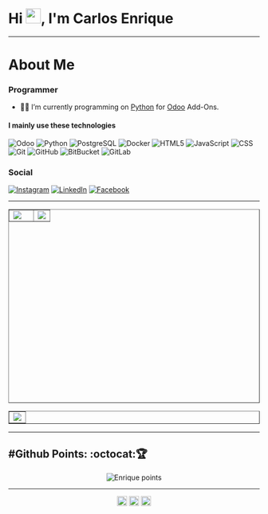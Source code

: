 # Hi <img src="https://raw.githubusercontent.com/iampavangandhi/iampavangandhi/master/gifs/Hi.gif" width="30px">, I'm Carlos Enrique

---

# About Me

### Programmer

- 👨‍💻 I’m currently programming on [Python](https://www.python.org/) for [Odoo](https://github.com/odoo/odoo) Add-Ons.

#### I mainly use these technologies
![Odoo](https://img.shields.io/badge/odoo-%23593d88.svg?style=for-the-badge&logo=Odoo&logoColor=white)
![Python](https://img.shields.io/badge/python-3670A0?style=for-the-badge&logo=python&logoColor=ffdd54) 
![PostgreSQL](https://img.shields.io/badge/postgres-%23316192.svg?&style=for-the-badge&logo=postgresql&logoColor=white)
![Docker](https://img.shields.io/badge/docker%20-%230db7ed.svg?&style=for-the-badge&logo=docker&logoColor=white)
![HTML5](https://img.shields.io/badge/html5%20-%23E34F26.svg?&style=for-the-badge&logo=html5&logoColor=white)
![JavaScript](https://img.shields.io/badge/javascript%20-%23323330.svg?&style=for-the-badge&logo=javascript&logoColor=%23F7DF1E)
![CSS](https://img.shields.io/badge/css3%20-%231572B6.svg?&style=for-the-badge&logo=css3&logoColor=white)
![Git](https://img.shields.io/badge/git%20-%23F05033.svg?&style=for-the-badge&logo=git&logoColor=white)
![GitHub](https://img.shields.io/badge/github%20-%23121011.svg?&style=for-the-badge&logo=github&logoColor=white)
![BitBucket](https://img.shields.io/badge/bitbucket%20-%230047B3.svg?&style=for-the-badge&logo=bitbucket&logoColor=white)
![GitLab](https://img.shields.io/badge/gitlab%20-%23181717.svg?&style=for-the-badge&logo=gitlab&logoColor=white)

### Social
[![Instagram](https://img.shields.io/badge/EnriqueCarlo96-%23E4405F.svg?style=for-the-badge&logo=Instagram&logoColor=white)](https://instagram.com/enricarlo96)
[![LinkedIn](https://img.shields.io/badge/Enrique-%230077B5.svg?style=for-the-badge&logo=linkedin&logoColor=white)](https://www.linkedin.com/in/carlos-e-a28560145/)
[![Facebook](https://img.shields.io/badge/EnriqueZav96-%2314354C.svg?style=for-the-badge&logo=facebook&logoColor=white)](https://www.facebook.com/EnriqueZav96/)

---

<table style="border-collapse: collapse; width: 100%; height: 389px;" border="1">
    <tbody>
        <tr>
            <td style="width: 59.5868%; height: auto;">
                <img src="https://github-readme-stats.vercel.app/api?username=EnriqueZav96&theme=swift&show_icons=true"/>
            </td>
            <td style="width: 40.4132%; height: auto;">
                <img src="https://github-profile-summary-cards.vercel.app/api/cards/profile-details?username=EnriqueZav96&theme=default"/>
            </td>
        </tr>
    </tbody>
</table>

<table style="border-collapse: collapse; width: 100%; height: auto;" border="1">
    <tbody>
        <tr>
            <td>
                <img src="https://github-readme-stats.vercel.app/api/wakatime?username=EnriqueRell&theme=vue&show_icons=true"/>
            </td>
        </tr>
    </tbody>
</table>

<!-- <center>
  <table>
    <tr>
        <td><img width="auto" align="left" src="https://activity-graph.herokuapp.com/graph?username=enriquezav96&bg_color=000000&color=2d77bd&line=2193ff&point=ffffff&area=true&hide_border=true"/></td>
    </tr>
    </table>
</center>-->

---

<h2 align='left'>#Github Points: :octocat:🏆️</h2>
<p align="center">
    <img src="https://github-profile-trophy.vercel.app/?username=EnriqueZav96&theme=darkhub" alt="Enrique points"/>
</p>

---

<p align="center">
<a href="https://www.linkedin.com/in/carlos-e-a28560145/" target="blank"><img align="center" src="https://cdn.jsdelivr.net/npm/simple-icons@3.0.1/icons/linkedin.svg" alt="carlosenrique" height="20" width="20" /></a>
<a href="https://www.facebook.com/EnriqueZav96/" target="blank"><img align="center" src="https://cdn.jsdelivr.net/npm/simple-icons@3.0.1/icons/facebook.svg" alt="carlosenrique" height="20" width="20" /></a>
<a href="https://dev.to/enriquezav96" target="blank"><img align="center" src="https://cdn.jsdelivr.net/npm/simple-icons@3.0.1/icons/dev-dot-to.svg" alt="carlosenrique" height="20" width="20" /></a>
</p>
